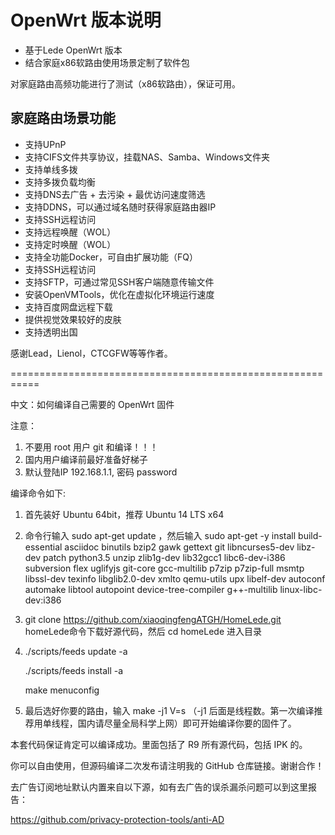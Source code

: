 # OpenWrt 版本说明
+ 基于Lede OpenWrt 版本
+ 结合家庭x86软路由使用场景定制了软件包

对家庭路由高频功能进行了测试（x86软路由），保证可用。

## 家庭路由场景功能
+ 支持UPnP
+ 支持CIFS文件共享协议，挂载NAS、Samba、Windows文件夹
+ 支持单线多拨
+ 支持多拨负载均衡
+ 支持DNS去广告 + 去污染 + 最优访问速度筛选
+ 支持DDNS，可以通过域名随时获得家庭路由器IP
+ 支持SSH远程访问
+ 支持远程唤醒（WOL）
+ 支持定时唤醒（WOL）
+ 支持全功能Docker，可自由扩展功能（FQ）
+ 支持SSH远程访问
+ 支持SFTP，可通过常见SSH客户端随意传输文件
+ 安装OpenVMTools，优化在虚拟化环境运行速度
+ 支持百度网盘远程下载
+ 提供视觉效果较好的皮肤
+ 支持透明出国


感谢Lead，Lienol，CTCGFW等等作者。

===========================================================

中文：如何编译自己需要的 OpenWrt 固件

注意：
1. 不要用 root 用户 git 和编译！！！
2. 国内用户编译前最好准备好梯子
3. 默认登陆IP 192.168.1.1, 密码 password

编译命令如下:

1. 首先装好 Ubuntu 64bit，推荐  Ubuntu  14 LTS x64

2. 命令行输入 sudo apt-get update ，然后输入
sudo apt-get -y install build-essential asciidoc binutils bzip2 gawk gettext git libncurses5-dev libz-dev patch python3.5 unzip zlib1g-dev lib32gcc1 libc6-dev-i386 subversion flex uglifyjs git-core gcc-multilib p7zip p7zip-full msmtp libssl-dev texinfo libglib2.0-dev xmlto qemu-utils upx libelf-dev autoconf automake libtool autopoint device-tree-compiler g++-multilib linux-libc-dev:i386

3. git clone https://github.com/xiaoqingfengATGH/HomeLede.git homeLede命令下载好源代码，然后 cd homeLede 进入目录

4. ./scripts/feeds update -a

   ./scripts/feeds install -a
   
   make menuconfig 

5. 最后选好你要的路由，输入 make -j1 V=s （-j1 后面是线程数。第一次编译推荐用单线程，国内请尽量全局科学上网）即可开始编译你要的固件了。

本套代码保证肯定可以编译成功。里面包括了 R9 所有源代码，包括 IPK 的。

你可以自由使用，但源码编译二次发布请注明我的 GitHub 仓库链接。谢谢合作！

去广告订阅地址默认内置来自以下源，如有去广告的误杀漏杀问题可以到这里报告：

https://github.com/privacy-protection-tools/anti-AD
